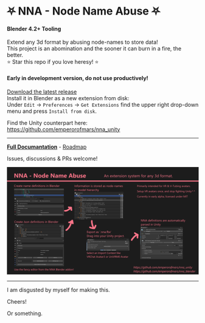 
# ⛧ NNA - Node Name Abuse ⛧
#### Blender 4.2+ Tooling
Extend any 3d format by abusing node-names to store data!\
This project is an abomination and the sooner it can burn in a fire, the better.\
⭐ Star this repo if you love heresy! ⭐

#### Early in development version, do not use productively!
[Download the latest release](https://github.com/emperorofmars/nna_blender/releases/download/v0.0.1/nna_blender-0.0.1.zip)\
Install it in Blender as a new extension from disk:\
Under `Edit` → `Preferences` → `Get Extensions` find the upper right drop-down menu and press `Install from disk`.

Find the Unity counterpart here: <https://github.com/emperorofmars/nna_unity>

---

**[Full Documantation](https://github.com/emperorofmars/nna)** - [Roadmap](https://github.com/emperorofmars/nna/blob/master/roadmap.md)

Issues, discussions & PRs welcome!

![](./Docs/img/nna_cover_image.png)

---

I am disgusted by myself for making this.

Cheers!

Or something.